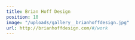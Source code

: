```yaml
---
title: Brian Hoff Design
position: 10
image: "/uploads/gallery__brianhoffdesign.jpg"
url: http://brianhoffdesign.com/#/work
---
```


